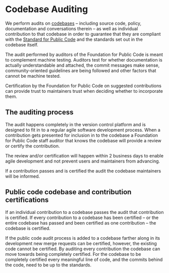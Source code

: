 # Codebase Auditing

We perform audits on [codebases](../../glossary/codebase.md) – including source code, policy, documentation and conversations therein – as well as individual contribution to that codebase in order to guarantee that they are compliant with the [Standard for Public Code](http://standard.publiccode.net/) and the standards set out in the codebase itself.

The audit performed by auditors of the Foundation for Public Code is meant to complement machine testing. Auditors test for whether documentation is actually understandable and attached, the commit messages make sense, community-oriented guidelines are being followed and other factors that cannot be machine tested.

Certification by the Foundation for Public Code on suggested contributions can provide trust to maintainers trust when deciding whether to incorporate them.

## The auditing process

The audit happens completely in the version control platform and is designed to fit in to a regular agile software development process. When a contribution gets presented for inclusion in to the codebase a Foundation for Public Code staff auditor that knows the codebase will provide a review or certify the contribution.

The review and/or certification will happen within 2 business days to enable agile development and not prevent users and maintainers from advancing.

If a contribution passes and is certified the audit the codebase maintainers will be informed.

## Public code codebase and contribution certifications

If an individual contribution to a codebase passes the audit that contribution is certified. If every contribution to a codebase has been certified – or the entire codebase has passed and been certified as one contribution – the codebase is certified.

If the public code audit process is added to a codebase farther along in its development new merge requests can be certified, however, the existing code cannot be certified. By auditing every contribution the codebase can move towards being completely certified. For the codebase to be completely certified every meaningful line of code, and the commits behind the code, need to be up to the standards.
